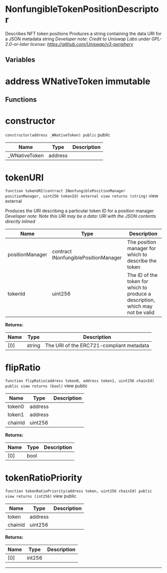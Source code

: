 

# NonfungibleTokenPositionDescriptor

Describes NFT token positions
Produces a string containing the data URI for a JSON metadata string
*Developer note: Credit to Uniswap Labs under GPL-2.0-or-later license:
https://github.com/Uniswap/v3-periphery*



## Variables
# address WNativeToken immutable




## Functions
# constructor


`constructor(address _WNativeToken) public`  public





| Name | Type | Description |
| ---- | ---- | ----------- |
| _WNativeToken | address |  |


# tokenURI


`function tokenURI(contract INonfungiblePositionManager positionManager, uint256 tokenId) external view returns (string)` view external

Produces the URI describing a particular token ID for a position manager
*Developer note: Note this URI may be a data: URI with the JSON contents directly inlined*



| Name | Type | Description |
| ---- | ---- | ----------- |
| positionManager | contract INonfungiblePositionManager | The position manager for which to describe the token |
| tokenId | uint256 | The ID of the token for which to produce a description, which may not be valid |

**Returns:**

| Name | Type | Description |
| ---- | ---- | ----------- |
| [0] | string | The URI of the ERC721-compliant metadata |

# flipRatio


`function flipRatio(address token0, address token1, uint256 chainId) public view returns (bool)` view public





| Name | Type | Description |
| ---- | ---- | ----------- |
| token0 | address |  |
| token1 | address |  |
| chainId | uint256 |  |

**Returns:**

| Name | Type | Description |
| ---- | ---- | ----------- |
| [0] | bool |  |

# tokenRatioPriority


`function tokenRatioPriority(address token, uint256 chainId) public view returns (int256)` view public





| Name | Type | Description |
| ---- | ---- | ----------- |
| token | address |  |
| chainId | uint256 |  |

**Returns:**

| Name | Type | Description |
| ---- | ---- | ----------- |
| [0] | int256 |  |



---


